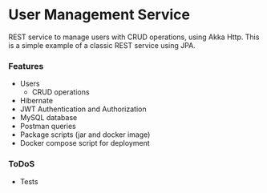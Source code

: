 # User Management Service
REST service to manage users with CRUD operations, using Akka Http. This is a simple example of a classic REST service using JPA.

### Features
- Users
  * CRUD operations
- Hibernate
- JWT Authentication and Authorization
- MySQL database
- Postman queries
- Package scripts (jar and docker image)
- Docker compose script for deployment

### ToDoS
- Tests